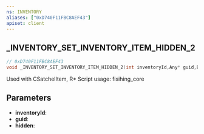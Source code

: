 ```yaml
---
ns: INVENTORY
aliases: ["0xD740F11FBC8AEF43"]
apiset: client
---
```

## _INVENTORY_SET_INVENTORY_ITEM_HIDDEN_2

```c
// 0xD740F11FBC8AEF43
void _INVENTORY_SET_INVENTORY_ITEM_HIDDEN_2(int inventoryId,Any* guid,BOOL hidden);
```

Used with CSatchelItem, R* Script usage: fisihing_core

## Parameters
* **inventoryId**:
* **guid**:
* **hidden**: